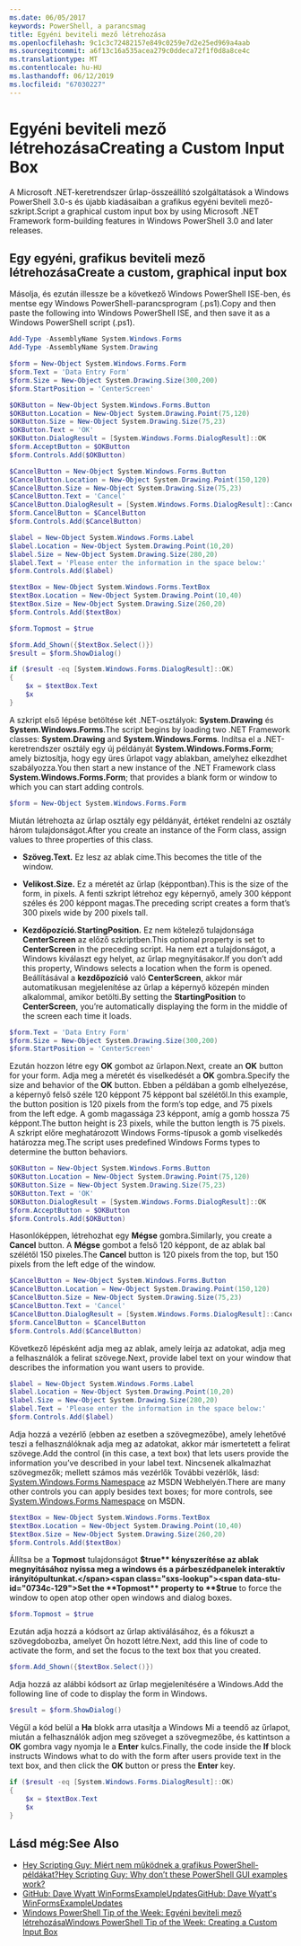 ```yaml
---
ms.date: 06/05/2017
keywords: PowerShell, a parancsmag
title: Egyéni beviteli mező létrehozása
ms.openlocfilehash: 9c1c3c72482157e849c0259e7d2e25ed969a4aab
ms.sourcegitcommit: a6f13c16a535acea279c0ddeca72f1f0d8a8ce4c
ms.translationtype: MT
ms.contentlocale: hu-HU
ms.lasthandoff: 06/12/2019
ms.locfileid: "67030227"
---
```

# <a name="creating-a-custom-input-box"></a><span data-ttu-id="0734c-103">Egyéni beviteli mező létrehozása</span><span class="sxs-lookup"><span data-stu-id="0734c-103">Creating a Custom Input Box</span></span>

<span data-ttu-id="0734c-104">A Microsoft .NET-keretrendszer űrlap-összeállító szolgáltatások a Windows PowerShell 3.0-s és újabb kiadásaiban a grafikus egyéni beviteli mező-szkript.</span><span class="sxs-lookup"><span data-stu-id="0734c-104">Script a graphical custom input box by using Microsoft .NET Framework form-building features in Windows PowerShell 3.0 and later releases.</span></span>

## <a name="create-a-custom-graphical-input-box"></a><span data-ttu-id="0734c-105">Egy egyéni, grafikus beviteli mező létrehozása</span><span class="sxs-lookup"><span data-stu-id="0734c-105">Create a custom, graphical input box</span></span>

<span data-ttu-id="0734c-106">Másolja, és ezután illessze be a következő Windows PowerShell ISE-ben, és mentse egy Windows PowerShell-parancsprogram (.ps1).</span><span class="sxs-lookup"><span data-stu-id="0734c-106">Copy and then paste the following into Windows PowerShell ISE, and then save it as a Windows PowerShell script (.ps1).</span></span>

```powershell
Add-Type -AssemblyName System.Windows.Forms
Add-Type -AssemblyName System.Drawing

$form = New-Object System.Windows.Forms.Form
$form.Text = 'Data Entry Form'
$form.Size = New-Object System.Drawing.Size(300,200)
$form.StartPosition = 'CenterScreen'

$OKButton = New-Object System.Windows.Forms.Button
$OKButton.Location = New-Object System.Drawing.Point(75,120)
$OKButton.Size = New-Object System.Drawing.Size(75,23)
$OKButton.Text = 'OK'
$OKButton.DialogResult = [System.Windows.Forms.DialogResult]::OK
$form.AcceptButton = $OKButton
$form.Controls.Add($OKButton)

$CancelButton = New-Object System.Windows.Forms.Button
$CancelButton.Location = New-Object System.Drawing.Point(150,120)
$CancelButton.Size = New-Object System.Drawing.Size(75,23)
$CancelButton.Text = 'Cancel'
$CancelButton.DialogResult = [System.Windows.Forms.DialogResult]::Cancel
$form.CancelButton = $CancelButton
$form.Controls.Add($CancelButton)

$label = New-Object System.Windows.Forms.Label
$label.Location = New-Object System.Drawing.Point(10,20)
$label.Size = New-Object System.Drawing.Size(280,20)
$label.Text = 'Please enter the information in the space below:'
$form.Controls.Add($label)

$textBox = New-Object System.Windows.Forms.TextBox
$textBox.Location = New-Object System.Drawing.Point(10,40)
$textBox.Size = New-Object System.Drawing.Size(260,20)
$form.Controls.Add($textBox)

$form.Topmost = $true

$form.Add_Shown({$textBox.Select()})
$result = $form.ShowDialog()

if ($result -eq [System.Windows.Forms.DialogResult]::OK)
{
    $x = $textBox.Text
    $x
}
```

<span data-ttu-id="0734c-107">A szkript első lépése betöltése két .NET-osztályok: **System.Drawing** és **System.Windows.Forms**.</span><span class="sxs-lookup"><span data-stu-id="0734c-107">The script begins by loading two .NET Framework classes: **System.Drawing** and **System.Windows.Forms**.</span></span> <span data-ttu-id="0734c-108">Indítsa el a .NET-keretrendszer osztály egy új példányát **System.Windows.Forms.Form**; amely biztosítja, hogy egy üres űrlapot vagy ablakban, amelyhez elkezdhet szabályozza.</span><span class="sxs-lookup"><span data-stu-id="0734c-108">You then start a new instance of the .NET Framework class **System.Windows.Forms.Form**; that provides a blank form or window to which you can start adding controls.</span></span>

```powershell
$form = New-Object System.Windows.Forms.Form
```

<span data-ttu-id="0734c-109">Miután létrehozta az űrlap osztály egy példányát, értéket rendelni az osztály három tulajdonságot.</span><span class="sxs-lookup"><span data-stu-id="0734c-109">After you create an instance of the Form class, assign values to three properties of this class.</span></span>

- <span data-ttu-id="0734c-110">**Szöveg.**</span><span class="sxs-lookup"><span data-stu-id="0734c-110">**Text.**</span></span> <span data-ttu-id="0734c-111">Ez lesz az ablak címe.</span><span class="sxs-lookup"><span data-stu-id="0734c-111">This becomes the title of the window.</span></span>

- <span data-ttu-id="0734c-112">**Velikost.**</span><span class="sxs-lookup"><span data-stu-id="0734c-112">**Size.**</span></span> <span data-ttu-id="0734c-113">Ez a méretét az űrlap (képpontban).</span><span class="sxs-lookup"><span data-stu-id="0734c-113">This is the size of the form, in pixels.</span></span> <span data-ttu-id="0734c-114">A fenti szkript létrehoz egy képernyő, amely 300 képpont széles és 200 képpont magas.</span><span class="sxs-lookup"><span data-stu-id="0734c-114">The preceding script creates a form that’s 300 pixels wide by 200 pixels tall.</span></span>

- <span data-ttu-id="0734c-115">**Kezdőpozíció.**</span><span class="sxs-lookup"><span data-stu-id="0734c-115">**StartingPosition.**</span></span> <span data-ttu-id="0734c-116">Ez nem kötelező tulajdonsága **CenterScreen** az előző szkriptben.</span><span class="sxs-lookup"><span data-stu-id="0734c-116">This optional property is set to **CenterScreen** in the preceding script.</span></span> <span data-ttu-id="0734c-117">Ha nem ezt a tulajdonságot, a Windows kiválaszt egy helyet, az űrlap megnyitásakor.</span><span class="sxs-lookup"><span data-stu-id="0734c-117">If you don’t add this property, Windows selects a location when the form is opened.</span></span> <span data-ttu-id="0734c-118">Beállításával a **kezdőpozíció** való **CenterScreen**, akkor már automatikusan megjelenítése az űrlap a képernyő közepén minden alkalommal, amikor betölti.</span><span class="sxs-lookup"><span data-stu-id="0734c-118">By setting the **StartingPosition** to **CenterScreen**, you’re automatically displaying the form in the middle of the screen each time it loads.</span></span>

```powershell
$form.Text = 'Data Entry Form'
$form.Size = New-Object System.Drawing.Size(300,200)
$form.StartPosition = 'CenterScreen'
```

<span data-ttu-id="0734c-119">Ezután hozzon létre egy **OK** gombot az űrlapon.</span><span class="sxs-lookup"><span data-stu-id="0734c-119">Next, create an **OK** button for your form.</span></span> <span data-ttu-id="0734c-120">Adja meg a méretét és viselkedését a **OK** gombra.</span><span class="sxs-lookup"><span data-stu-id="0734c-120">Specify the size and behavior of the **OK** button.</span></span> <span data-ttu-id="0734c-121">Ebben a példában a gomb elhelyezése, a képernyő felső széle 120 képpont 75 képpont bal szélétől.</span><span class="sxs-lookup"><span data-stu-id="0734c-121">In this example, the button position is 120 pixels from the form’s top edge, and 75 pixels from the left edge.</span></span> <span data-ttu-id="0734c-122">A gomb magassága 23 képpont, amíg a gomb hossza 75 képpont.</span><span class="sxs-lookup"><span data-stu-id="0734c-122">The button height is 23 pixels, while the button length is 75 pixels.</span></span> <span data-ttu-id="0734c-123">A szkript előre meghatározott Windows Forms-típusok a gomb viselkedés határozza meg.</span><span class="sxs-lookup"><span data-stu-id="0734c-123">The script uses predefined Windows Forms types to determine the button behaviors.</span></span>

```powershell
$OKButton = New-Object System.Windows.Forms.Button
$OKButton.Location = New-Object System.Drawing.Point(75,120)
$OKButton.Size = New-Object System.Drawing.Size(75,23)
$OKButton.Text = 'OK'
$OKButton.DialogResult = [System.Windows.Forms.DialogResult]::OK
$form.AcceptButton = $OKButton
$form.Controls.Add($OKButton)
```

<span data-ttu-id="0734c-124">Hasonlóképpen, létrehozhat egy **Mégse** gombra.</span><span class="sxs-lookup"><span data-stu-id="0734c-124">Similarly, you create a **Cancel** button.</span></span> <span data-ttu-id="0734c-125">A **Mégse** gombot a felső 120 képpont, de az ablak bal szélétől 150 pixeles.</span><span class="sxs-lookup"><span data-stu-id="0734c-125">The **Cancel** button is 120 pixels from the top, but 150 pixels from the left edge of the window.</span></span>

```powershell
$CancelButton = New-Object System.Windows.Forms.Button
$CancelButton.Location = New-Object System.Drawing.Point(150,120)
$CancelButton.Size = New-Object System.Drawing.Size(75,23)
$CancelButton.Text = 'Cancel'
$CancelButton.DialogResult = [System.Windows.Forms.DialogResult]::Cancel
$form.CancelButton = $CancelButton
$form.Controls.Add($CancelButton)
```

<span data-ttu-id="0734c-126">Következő lépésként adja meg az ablak, amely leírja az adatokat, adja meg a felhasználók a felirat szövege.</span><span class="sxs-lookup"><span data-stu-id="0734c-126">Next, provide label text on your window that describes the information you want users to provide.</span></span>

```powershell
$label = New-Object System.Windows.Forms.Label
$label.Location = New-Object System.Drawing.Point(10,20)
$label.Size = New-Object System.Drawing.Size(280,20)
$label.Text = 'Please enter the information in the space below:'
$form.Controls.Add($label)
```

<span data-ttu-id="0734c-127">Adja hozzá a vezérlő (ebben az esetben a szövegmezőbe), amely lehetővé teszi a felhasználóknak adja meg az adatokat, akkor már ismertetett a felirat szövege.</span><span class="sxs-lookup"><span data-stu-id="0734c-127">Add the control (in this case, a text box) that lets users provide the information you’ve described in your label text.</span></span> <span data-ttu-id="0734c-128">Nincsenek alkalmazhat szövegmezők; mellett számos más vezérlők További vezérlők, lásd: [System.Windows.Forms Namespace](https://msdn.microsoft.com/library/k50ex0x9(v=vs.110).aspx) az MSDN Webhelyén.</span><span class="sxs-lookup"><span data-stu-id="0734c-128">There are many other controls you can apply besides text boxes; for more controls, see [System.Windows.Forms Namespace](https://msdn.microsoft.com/library/k50ex0x9(v=vs.110).aspx) on MSDN.</span></span>

```powershell
$textBox = New-Object System.Windows.Forms.TextBox
$textBox.Location = New-Object System.Drawing.Point(10,40)
$textBox.Size = New-Object System.Drawing.Size(260,20)
$form.Controls.Add($textBox)
```

<span data-ttu-id="0734c-129">Állítsa be a **Topmost** tulajdonságot **$true** kényszerítése az ablak megnyitásához nyissa meg a windows és a párbeszédpanelek interaktív irányítópultunkat.</span><span class="sxs-lookup"><span data-stu-id="0734c-129">Set the **Topmost** property to **$true** to force the window to open atop other open windows and dialog boxes.</span></span>

```powershell
$form.Topmost = $true
```

<span data-ttu-id="0734c-130">Ezután adja hozzá a kódsort az űrlap aktiválásához, és a fókuszt a szövegdobozba, amelyet Ön hozott létre.</span><span class="sxs-lookup"><span data-stu-id="0734c-130">Next, add this line of code to activate the form, and set the focus to the text box that you created.</span></span>

```powershell
$form.Add_Shown({$textBox.Select()})
```

<span data-ttu-id="0734c-131">Adja hozzá az alábbi kódsort az űrlap megjelenítésére a Windows.</span><span class="sxs-lookup"><span data-stu-id="0734c-131">Add the following line of code to display the form in Windows.</span></span>

```powershell
$result = $form.ShowDialog()
```

<span data-ttu-id="0734c-132">Végül a kód belül a **Ha** blokk arra utasítja a Windows Mi a teendő az űrlapot, miután a felhasználók adjon meg szöveget a szövegmezőbe, és kattintson a **OK** gombra vagy nyomja le a **Enter** kulcs.</span><span class="sxs-lookup"><span data-stu-id="0734c-132">Finally, the code inside the **If** block instructs Windows what to do with the form after users provide text in the text box, and then click the **OK** button or press the **Enter** key.</span></span>

```powershell
if ($result -eq [System.Windows.Forms.DialogResult]::OK)
{
    $x = $textBox.Text
    $x
}
```

## <a name="see-also"></a><span data-ttu-id="0734c-133">Lásd még:</span><span class="sxs-lookup"><span data-stu-id="0734c-133">See Also</span></span>

- [<span data-ttu-id="0734c-134">Hey Scripting Guy:  Miért nem működnek a grafikus PowerShell-példákat?</span><span class="sxs-lookup"><span data-stu-id="0734c-134">Hey Scripting Guy:  Why don’t these PowerShell GUI examples work?</span></span>](https://go.microsoft.com/fwlink/?LinkId=506644)
- [<span data-ttu-id="0734c-135">GitHub: Dave Wyatt WinFormsExampleUpdates</span><span class="sxs-lookup"><span data-stu-id="0734c-135">GitHub: Dave Wyatt's WinFormsExampleUpdates</span></span>](https://github.com/dlwyatt/WinFormsExampleUpdates)
- [<span data-ttu-id="0734c-136">Windows PowerShell Tip of the Week:  Egyéni beviteli mező létrehozása</span><span class="sxs-lookup"><span data-stu-id="0734c-136">Windows PowerShell Tip of the Week:  Creating a Custom Input Box</span></span>](https://technet.microsoft.com/library/ff730941.aspx)

